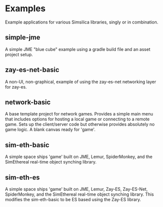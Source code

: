 # Examples
Example applications for various Simsilica libraries, singly or in combination.

## simple-jme
A simple JME "blue cube" example using a gradle build file and an asset project setup.

## zay-es-net-basic
A non-UI, non-graphical, example of using the zay-es-net networking layer for zay-es.

## network-basic
A base template project for network games.  Provides a simple main menu that includes
options for hosting a local game or connecting to a remote game.  Sets up the client/server
code but otherwise provides absolutely no game logic.  A blank canvas ready for 'game'.

## sim-eth-basic
A simple space ships 'game' built on JME, Lemur, SpiderMonkey, and the SimEthereal real-time
object synching library.

## sim-eth-es
A simple space ships 'game' built on JME, Lemur, Zay-ES, Zay-ES-Net, SpiderMonkey, and the SimEthereal real-time
object synching library.  This modifies the sim-eth-basic to be ES based using the Zay-ES library.
